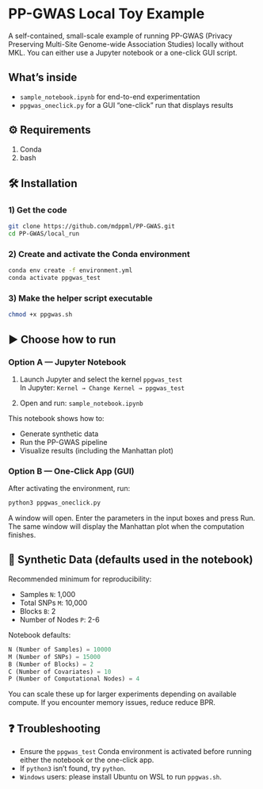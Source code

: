 # PP-GWAS Local Toy Example

A self-contained, small-scale example of running PP-GWAS (Privacy Preserving Multi-Site Genome-wide Association Studies) locally without MKL. You can either use a Jupyter notebook or a one-click GUI script.

## What’s inside

- `sample_notebook.ipynb` for end-to-end experimentation
- `ppgwas_oneclick.py` for a GUI “one-click” run that displays results

## ⚙️ Requirements

1. Conda
2. bash

## 🛠 Installation

### 1) Get the code

```bash
git clone https://github.com/mdppml/PP-GWAS.git
cd PP-GWAS/local_run
```

### 2) Create and activate the Conda environment
```bash
conda env create -f environment.yml
conda activate ppgwas_test
```

### 3) Make the helper script executable
```bash
chmod +x ppgwas.sh
```

## ▶️ Choose how to run

### Option A — Jupyter Notebook

1) Launch Jupyter and select the kernel `ppgwas_test`  
   In Jupyter: `Kernel → Change Kernel → ppgwas_test`

2) Open and run: `sample_notebook.ipynb`

This notebook shows how to:
- Generate synthetic data
- Run the PP-GWAS pipeline
- Visualize results (including the Manhattan plot)

### Option B — One-Click App (GUI)

After activating the environment, run:

```bash
python3 ppgwas_oneclick.py
```

A window will open. Enter the parameters in the input boxes and press Run. The same window will display the Manhattan plot when the computation finishes.

## 🔧 Synthetic Data (defaults used in the notebook)

Recommended minimum for reproducibility:
- Samples `N`: 1,000
- Total SNPs `M`: 10,000
- Blocks `B`: 2
- Number of Nodes `P`: 2-6
  
Notebook defaults:

```python
N (Number of Samples) = 10000
M (Number of SNPs) = 15000
B (Number of Blocks) = 2
C (Number of Covariates) = 10
P (Number of Computational Nodes) = 4
```

You can scale these up for larger experiments depending on available compute. If you encounter memory issues, reduce reduce BPR.

## ❓ Troubleshooting

- Ensure the `ppgwas_test` Conda environment is activated before running either the notebook or the one-click app.
- If `python3` isn’t found, try `python`.
- `Windows` users: please install Ubuntu on WSL to run `ppgwas.sh`.
